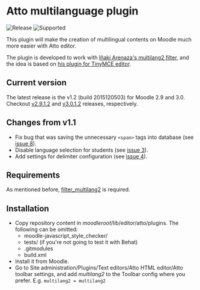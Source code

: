 Atto multilanguage plugin
=========================

![Release](https://img.shields.io/badge/release-v1.2-brightgreen.svg) ![Supported](https://img.shields.io/badge/supported-Moodle%202.9,%20Moodle%203.0-green.svg)

This plugin will make the creation of multilingual contents on Moodle much more easier with Atto editor.

The plugin is developed to work with [Iñaki Arenaza's multilang2 filter](https://github.com/iarenaza/moodle-filter_multilang2), and the idea is based on [his plugin for TinyMCE editor](https://github.com/iarenaza/moodle-tinymce_moodlelang2).

## Current version
The latest release is the v1.2 (build 2015120503) for Moodle 2.9 and 3.0. Checkout [v2.9.1.2](https://github.com/julenpardo/moodle-atto_multilang2/releases/tag/v2.9.1.2) and [v3.0.1.2](https://github.com/julenpardo/moodle-atto_multilang2/releases/tag/v3.0.1.2) releases, respectively.

## Changes from v1.1
 - Fix bug that was saving the unnecessary `<span>` tags into database (see [issue 8](https://github.com/julenpardo/moodle-atto_multilang2/issues/8)).
 - Disable language selection for students (see [issue 3](https://github.com/julenpardo/moodle-atto_multilang2/issues/3)).
 - Add settings for delimiter configuration (see [issue 4](https://github.com/julenpardo/moodle-atto_multilang2/issues/4)).

## Requirements
As mentioned before, [filter_multilang2](https://github.com/iarenaza/moodle-filter_multilang2) is required.

## Installation

 - Copy repository content in *moodleroot*/lib/editor/atto/plugins. The following can be omitted:
   - moodle-javascript_style_checker/
   - tests/ (if you're not going to test it with Behat)
   - .gitmodules
   - build.xml
 - Install it from Moodle. 
 - Go to Site administration/Plugins/Text
   editors/Atto HTML editor/Atto toolbar settings, and add *multilang2*
   to the Toolbar config where you prefer. E.g. `multilang2 = multilang2`

